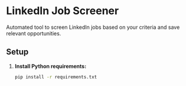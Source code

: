 # LinkedIn Job Screener

Automated tool to screen LinkedIn jobs based on your criteria and save relevant opportunities.

## Setup

1. **Install Python requirements:**
   ```bash
   pip install -r requirements.txt